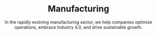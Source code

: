 ---
layout: industry
order: 3
title: Manufacturing
subtitle: "In the rapidly evolving manufacturing sector, we help companies optimize operations, embrace Industry 4.0, and drive sustainable growth."
intro: "At SLKone, we empower manufacturers to thrive in an era of rapid technological advancement and shifting global dynamics. Our expertise spans operational excellence, supply chain optimization, and digital transformation, enabling our clients to achieve operational efficiency, market responsiveness, and sustainable growth."
blurb-intro: "Transform your manufacturing journey with SLKone's insightful expertise and cutting-edge solutions."
landscape-title: "The Manufacturing Landscape"
landscape-intro: "The manufacturing industry is experiencing significant transformation, driven by:"
landscape:
  - "Industry 4.0 and smart factory initiatives"
  - "Sustainability imperatives and circular economy concepts"
  - "Reshoring and supply chain resilience strategies"
  - "Customization demands and mass personalization trends"
  - "Workforce evolution and skills gap challenges"
landscape-conclusion: "These trends present both challenges and opportunities for manufacturers striving to maintain competitive advantage and operational excellence."
approach-title: "Our Approach"
approach-intro: "SLKone adopts a multifaceted approach to manufacturing challenges, integrating operational excellence with strategic foresight. Our framework encompasses:"
approach:
  - point: "Lean Manufacturing Principles"
    description: "Eliminating waste and optimizing processes"
  - point: "Digital Transformation Roadmaps"
    description: "Leveraging technology to enhance productivity"
  - point: "Supply Chain Optimization"
    description: "Building resilient and agile supply networks"
  - point: "Talent Development Strategies"
    description: "Bridging the skills gap and fostering innovation"
  - point: "Sustainability Integration"
    description: "Embedding eco-friendly practices in operations"
why_choose:
  - point: "Comprehensive Expertise"
    description: "Deep understanding of manufacturing processes and technologies."
  - point: "Innovative Solutions"
    description: "Leveraging Industry 4.0 and smart technologies for modern manufacturing."
  - point: "Sustainable Practices"
    description: "Implementing eco-friendly and circular economy strategies."
  - point: "Operational Excellence"
    description: "Proven methodologies to enhance efficiency and reduce costs."
  - point: "Talent Development"
    description: "Strategies to bridge the skills gap and foster a skilled workforce."
  - point: "Collaborative Approach"
    description: "Working closely with your team to ensure tailored and effective solutions."
cta: "Ready to elevate your manufacturing operations? Contact SLKone today to learn how our specialized services can drive your operational excellence and sustainable growth."
icon: "fa-solid fa-industry"
color: "sand"
image: "/assets/images/backgrounds/manufacturing.webp"
---